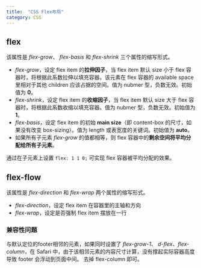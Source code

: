 ```yaml
---
title:  "CSS Flex布局"
category: CSS
---
```


## flex

该属性是 _flex-grow_、 _flex-basis_ 和 _flex-shrink_ 三个属性的缩写形式。

+ _flex-grow_，设定 flex item 的**拉伸因子**，当 flex item 默认 size 小于 flex 容器时，将根据此系数拉伸以填充容器。该元素在 flex 容器的 available space 里相对于其他 children 应该占据的空间。值为 nubmer 型，负数无效。初始值为 **0**。
+ _flex-shrink_，设定 flex item 的**收缩因子**，当 flex item 默认 size 大于 flex 容器时，将根据此系数收缩以填充容器。值为 nubmer 型，负数无效。初始值为 **1**。
+ _flex-basis_，设定 flex item 的初始 **main size**（即 content-box 的尺寸，如果没有改变 box-sizing）。值为 length 或表宽度的关键词。初始值为 **auto**。
+ 如果所有子元素 _flex-grow_ 的值都相等，则 flex 容器中的**剩余空间将平均分配给所有子元素**。

通过在子元素上设置 `flex: 1 1 0;` 可实现 flex 容器被平均分配的效果。

## flex-flow

该属性是 _flex-direction_ 和 _flex-wrap_ 两个属性的缩写形式。

+ _flex-direction_，设定 flex item 在容器里的主轴和方向
+ _flex-wrap_，设定是否强制 flex item 摆放在一行

### 兼容性问题

与默认定位的footer相邻的元素，如果同时设置了 _flex-grow-1_、 _d-flex_、_flex-column_，在 Safari 中，由于该相邻元素的内容尺寸计算，没有撑起实际容器高度导致 footer 会浮动到页面中间。 去掉 flex-column 即可。
